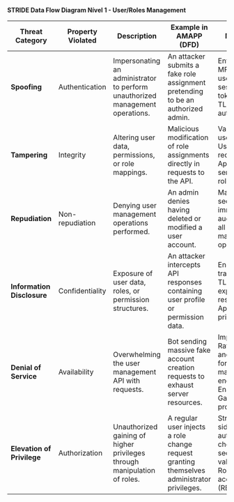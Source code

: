 **STRIDE Data Flow Diagram Nível 1 - User/Roles Management**

| Threat Category | Property Violated | Description | Example in AMAPP (DFD) | Mitigation |
| --- | --- | --- | --- | --- |
| **Spoofing** | Authentication | Impersonating an administrator to perform unauthorized management operations. | An attacker submits a fake role assignment pretending to be an authorized admin. | Enforce strong MFA for admin users; Validate session tokens; Mutual TLS authentication. |
| **Tampering** | Integrity | Altering user data, permissions, or role mappings. | Malicious modification of role assignments directly in requests to the API. | Validate all user inputs; Use signed requests; Apply strict server-side role validation. |
| **Repudiation** | Non-repudiation | Denying user management operations performed. | An admin denies having deleted or modified a user account. | Maintain secure and immutable audit logs for all management operations. |
| **Information Disclosure** | Confidentiality | Exposure of user data, roles, or permission structures. | An attacker intercepts API responses containing user profile or permission data. | Encrypt all traffic with TLS; Limit data exposed in responses; Apply least privilege. |
| **Denial of Service** | Availability | Overwhelming the user management API with requests. | Bot sending massive fake account creation requests to exhaust server resources. | Implement Rate Limiting and CAPTCHA for management endpoints; Enable API Gateway protections. |
| **Elevation of Privilege** | Authorization | Unauthorized gaining of higher privileges through manipulation of roles. | A regular user injects a role change request granting themselves administrator privileges. | Strict server-side authorization checks; Use secure claims validation; Role-based access control (RBAC). |